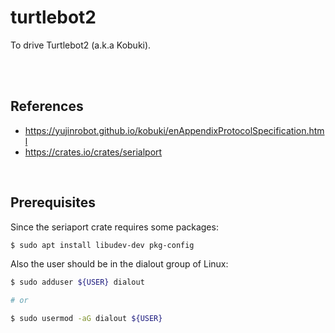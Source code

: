 # turtlebot2

To drive Turtlebot2 (a.k.a Kobuki).

<br/>
<br/>

## References

- https://yujinrobot.github.io/kobuki/enAppendixProtocolSpecification.html
- https://crates.io/crates/serialport

<br/>

## Prerequisites

Since the seriaport crate requires some packages:
```sh
$ sudo apt install libudev-dev pkg-config
```

Also the user should be in the dialout group of Linux:
```sh
$ sudo adduser ${USER} dialout

# or 

$ sudo usermod -aG dialout ${USER}
```

<br/>

